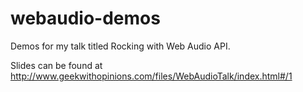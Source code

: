 webaudio-demos
==============

Demos for my talk titled Rocking with Web Audio API.

Slides can be found at http://www.geekwithopinions.com/files/WebAudioTalk/index.html#/1
